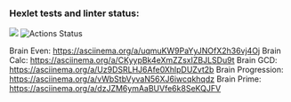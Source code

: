 ### Hexlet tests and linter status:
<a href="https://codeclimate.com/github/codeclimate/codeclimate/maintainability"><img src="https://api.codeclimate.com/v1/badges/a99a88d28ad37a79dbf6/maintainability" /></a>
![Actions Status](https://github.com/egormiron/frontend-project-lvl1/workflows/hexlet-check/badge.svg)


Brain Even: https://asciinema.org/a/uqmuKW9PaYyJNOfX2h36vj4Oj
Brain Calc: https://asciinema.org/a/CKyypBk4eXmZZsxIZBJLSDu9t
Brain GCD: https://asciinema.org/a/Uz9DSRLHJ6Afe0XhlpDUZvt2b
Brain Progression: https://asciinema.org/a/vWbStbVyvaN56XJ6iwcqkhqdz
Brain Prime: https://asciinema.org/a/dzJZM6ymAaBUVfe6k8SeKQJFV
